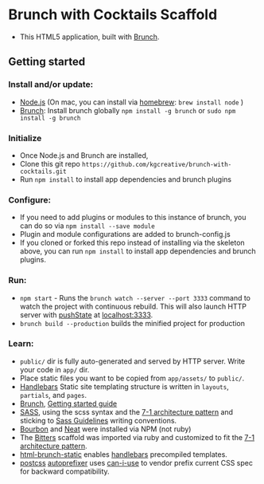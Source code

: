 # Brunch with Cocktails Scaffold

* This HTML5 application, built with [Brunch](http://brunch.io).

## Getting started
### Install and/or update:
* [Node.js](http://nodejs.org) (On mac, you can install via [homebrew](http://brew.sh/): `brew install node` )
* [Brunch](http://brunch.io): Install brunch globally `npm install -g brunch` or `sudo npm install -g brunch`

### Initialize
* Once Node.js and Brunch are installed,
* Clone this git repo `https://github.com/kgcreative/brunch-with-cocktails.git`
* Run `npm install` to install app dependencies and brunch plugins

### Configure:
* If you need to add plugins or modules to this instance of brunch, you can do so via `npm install --save module`
* Plugin and module configurations are added to brunch-config.js
* If you cloned or forked this repo instead of installing via the skeleton above, you can run `npm install` to install app dependencies and brunch plugins.

### Run:
* `npm start` - Runs the `brunch watch --server --port 3333` command to watch the project with continuous rebuild. This will also launch HTTP server with [pushState](https://developer.mozilla.org/en-US/docs/Web/Guide/API/DOM/Manipulating_the_browser_history) at [localhost:3333](http://localhost:3333).
* `brunch build --production` builds the minified project for production

### Learn:
* `public/` dir is fully auto-generated and served by HTTP server.  Write your code in `app/` dir.
* Place static files you want to be copied from `app/assets/` to `public/`.
* [Handlebars](http://handlebarsjs.com) Static site templating structure is written in `layouts`, `partials`, and `pages`.
* [Brunch](http://brunch.io), [Getting started guide](https://github.com/brunch/brunch-guide#readme)
* [SASS](http://sass-lang.com/), using the scss syntax and the [7-1 architecture pattern](http://sass-guidelin.es/#architecture) and sticking to [Sass Guidelines](http://sass-guidelin.es) writing conventions.
* [Bourbon](http://bourbon.io]) and [Neat](http://neat.bourbon.io/) were installed via NPM (not ruby)
* The [Bitters](http://bitters.bourbon.io/) scaffold was imported via ruby and customized to fit the [7-1 architecture pattern](http://sass-guidelin.es/#architecture).
* [html-brunch-static](https://github.com/bmatcuk/html-brunch-static) enables [handlebars](http://handlebarsjs.com/) precompiled templates.
* [postcss](https://github.com/postcss/postcss) [autoprefixer](https://github.com/postcss/autoprefixer) uses [can-i-use](http://caniuse.com/) to vendor prefix current CSS spec for backward compatibility.
